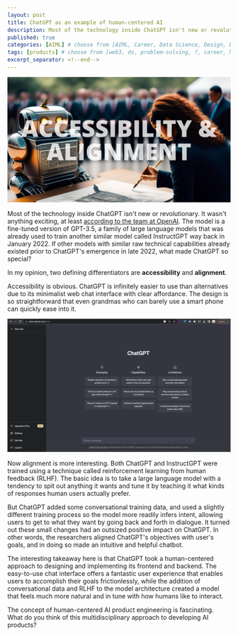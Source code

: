 ```yaml
---
layout: post
title: ChatGPT as an example of human-centered AI
description: Most of the technology inside ChatGPT isn't new or revolutionary, but the model differentiated itself by excelling in accessibility and alignment.
published: true
categories: [AIML] # choose from [AIML, Career, Data Science, Design, Diagrams, Guides, Product, Research, Web3]
tags: [products] # choose from [web3, ds, problem-solving, ?, career, ML, data science, thoughts, trends, 
excerpt_separator: <!--end-->
---
```


![banner](/static/imgs/banner-chatgpt.png)

Most of the technology inside ChatGPT isn't new or revolutionary. It wasn't anything exciting, at least [according to the team at OpenAI](https://www.technologyreview.com/2023/03/03/1069311/inside-story-oral-history-how-chatgpt-built-openai/). The model is a fine-tuned version of GPT-3.5, a family of large language models that was already used to train another similar model called InstructGPT way back in January 2022. If other models with similar raw technical capabilities already existed prior to ChatGPT's emergence in late 2022, what made ChatGPT so special?<!--end-->

In my opinion, two defining differentiators are __accessibility__ and __alignment__.

Accessibility is obvious. ChatGPT is infinitely easier to use than alternatives due to its minimalist web chat interface with clear affordance. The design is so straightforward that even grandmas who can barely use a smart phone can quickly ease into it.

![chatgpt](/static/imgs/chatgpt.png)

Now alignment is more interesting. Both ChatGPT and InstructGPT were trained using a technique called reinforcement learning from human feedback (RLHF). The basic idea is to take a large language model with a tendency to spit out anything it wants and tune it by teaching it what kinds of responses human users actually prefer.

But ChatGPT added some conversational training data, and used a slightly different training process so the model more readily infers intent, allowing users to get to what they want by going back and forth in dialogue. It turned out these small changes had an outsized positive impact on ChatGPT. In other words, the researchers aligned ChatGPT's objectives with user's goals, and in doing so made an intuitive and helpful chatbot. 

The interesting takeaway here is that ChatGPT took a human-centered approach to designing and implementing its frontend and backend. The easy-to-use chat interface offers a fantastic user experience that enables users to accomplish their goals frictionlessly, while the addition of conversational data and RLHF to the model architecture created a model that feels much more natural and in tune with how humans like to interact.

The concept of human-centered AI product engineering is fascinating. What do you think of this multidisciplinary approach to developing AI products?